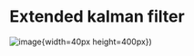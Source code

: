 # Extended kalman filter


![image](https://github.com/philiphzcx/slam_algorithm/blob/master/ekf_slam_framework/plots/Screen%20Shot%202018-04-23%20at%2020.04.15.png){width=40px height=400px})

